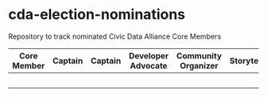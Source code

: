 # cda-election-nominations
Repository to track nominated Civic Data Alliance Core Members


|Core Member   |Captain   |Captain   |Developer Advocate   |Community  Organizer   |Storyteller   |Delivery Lead |
|---|---|---|---|---|---|---|
|   |   |   |   |   |   |   |
|   |   |   |   |   |   |   |
|   |   |   |   |   |   |   |
|   |   |   |   |   |   |   |
|   |   |   |   |   |   |   |

